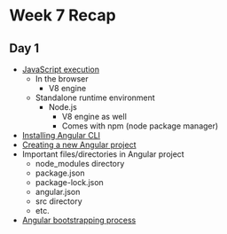# Week 7 Recap

## Day 1
- [JavaScript execution](https://github.com/211018jwa/training/blob/main/week-8/day-1/intro-to-angular.pdf)
    - In the browser
        - V8 engine
    - Standalone runtime environment
        - Node.js
            - V8 engine as well
            - Comes with npm (node package manager)
- [Installing Angular CLI](https://github.com/211018jwa/training/blob/main/week-8/day-1/intro-to-angular.pdf)
- [Creating a new Angular project](https://github.com/211018jwa/training/blob/main/week-8/day-1/intro-to-angular.pdf)
- Important files/directories in Angular project
    - node_modules directory
    - package.json
    - package-lock.json
    - angular.json
    - src directory
    - etc.
- [Angular bootstrapping process](https://github.com/211018jwa/training/blob/main/week-8/day-1/intro-to-angular.pdf)
